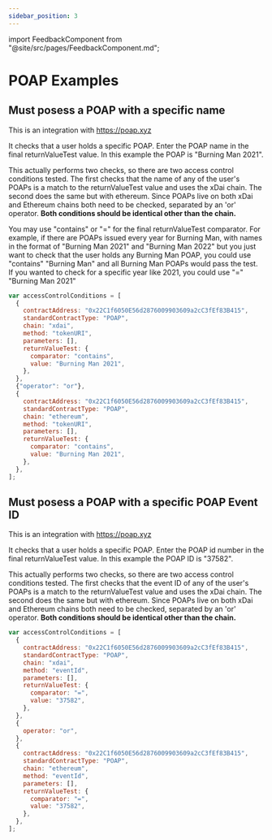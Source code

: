 ```yaml
---
sidebar_position: 3
---
```


import FeedbackComponent from "@site/src/pages/FeedbackComponent.md";

# POAP Examples

## Must posess a POAP with a specific name

This is an integration with https://poap.xyz

It checks that a user holds a specific POAP. Enter the POAP name in the final returnValueTest value. In this example the POAP is "Burning Man 2021".

This actually performs two checks, so there are two access control conditions tested. The first checks that the name of any of the user's POAPs is a match to the returnValueTest value and uses the xDai chain. The second does the same but with ethereum. Since POAPs live on both xDai and Ethereum chains both need to be checked, separated by an 'or' operator. **Both conditions should be identical other than the chain.**

You may use "contains" or "=" for the final returnValueTest comparator. For example, if there are POAPs issued every year for Burning Man, with names in the format of "Burning Man 2021" and "Burning Man 2022" but you just want to check that the user holds any Burning Man POAP, you could use "contains" "Burning Man" and all Burning Man POAPs would pass the test. If you wanted to check for a specific year like 2021, you could use "=" "Burning Man 2021"

```js
var accessControlConditions = [
  {
    contractAddress: "0x22C1f6050E56d2876009903609a2cC3fEf83B415",
    standardContractType: "POAP",
    chain: "xdai",
    method: "tokenURI",
    parameters: [],
    returnValueTest: {
      comparator: "contains",
      value: "Burning Man 2021",
    },
  },
  {"operator": "or"},
  {
    contractAddress: "0x22C1f6050E56d2876009903609a2cC3fEf83B415",
    standardContractType: "POAP",
    chain: "ethereum",
    method: "tokenURI",
    parameters: [],
    returnValueTest: {
      comparator: "contains",
      value: "Burning Man 2021",
    },
  },
];
```

## Must posess a POAP with a specific POAP Event ID

This is an integration with https://poap.xyz

It checks that a user holds a specific POAP. Enter the POAP id number in the final returnValueTest value. In this example the POAP ID is "37582".

This actually performs two checks, so there are two access control conditions tested. The first checks that the event ID of any of the user's POAPs is a match to the returnValueTest value and uses the xDai chain. The second does the same but with ethereum. Since POAPs live on both xDai and Ethereum chains both need to be checked, separated by an 'or' operator. **Both conditions should be identical other than the chain.**

```js
var accessControlConditions = [
  {
    contractAddress: "0x22C1f6050E56d2876009903609a2cC3fEf83B415",
    standardContractType: "POAP",
    chain: "xdai",
    method: "eventId",
    parameters: [],
    returnValueTest: {
      comparator: "=",
      value: "37582",
    },
  },
  {
    operator: "or",
  },
  {
    contractAddress: "0x22C1f6050E56d2876009903609a2cC3fEf83B415",
    standardContractType: "POAP",
    chain: "ethereum",
    method: "eventId",
    parameters: [],
    returnValueTest: {
      comparator: "=",
      value: "37582",
    },
  },
];
```

<FeedbackComponent/>
